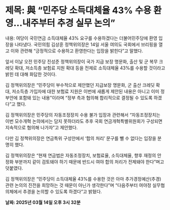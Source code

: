 # **제목: 與 “민주당 소득대체율 43% 수용 환영…내주부터 추경 실무 논의”**

  내용: 여당이 국민연금 소득대체율 43% 요구를 수용하겠다는 더불어민주당에 환영 입장을 나타냈다. 국민의힘 김상훈 정책위의장은 14일 서울 여의도 국회에서 브리핑을 열고 이와 관련해 “긍정적으로 수용하고 환영한다는 입장을 밝힌다”고 말했다.  

앞서 이날 오전 민주당 진성준 정책위의장이 국가 지급 보장 명문화, 출산 및 군 복무 크레딧 확대, 저소득층 보험료 지원 확대 등을 전제로 소득대체율 43%를 수용할 것이라고 밝힌 데 대해 화답한 것이다.  

김 정책위의장은 “민주당이 부수적으로 제안했던 지급보장 명문화, 군 출산 크레딧 확대, 저소득층 가입자에 대한 보험료 지원은 이번에 새롭게 제안된 내용은 아니고 이미 정부안에 포함돼 있는 내용”이라며 “정부 측과 협의해 합리적으로 결정될 수 있도록 하겠다”고 했다.  

김 정책위의장은 민주당의 자동조정장치 수용 불가 입장과 관련해서 “자동조정장치는 이번 모수개혁 논의에서는 담지 못하더라도 추후 국회 연금개혁특별위원회가 구성되면 지속적으로 협의해 나가자”고 제안했다.  

다만 김 정책위의장은 연금특위 구성안에서 ‘합의 처리’ 문구를 뺄 수 없다는 입장을 분명히 했다.  

김 정책위의장은 “현재 연금법은 자동조정장치, 보험료율, 소득대체율, 향후 재정의 안정화 부분까지 같이 검토돼야 하기 때문에 반드시 여야 합의 처리가 전제돼야 한다”며고 덧붙였다.  

김 정책위의장은 “민주당이 소득대체율 43%를 수용한 것은 아마 추가경정예산(추경) 관련 논의의 진전을 희망하는 것 때문이 아닌가 생각한다”며 “다음주부터 여야정 실무협의체에서 추경을 논의할 수 있도록 하겠다”고 밝혔다.  

  **날짜: 2025년 03월 14일 오후 3시 32분**